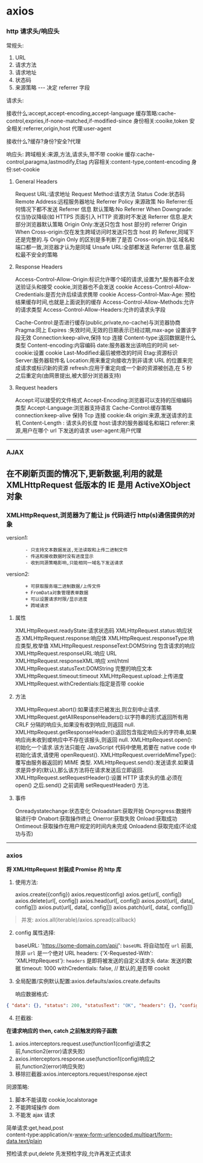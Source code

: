 # axios

### http 请求头/响应头

常规头:

1. URL
2. 请求方法
3. 请求地址
4. 状态码
5. 来源策略 --- 决定 referrer 字段

请求头:

接收什么:accept,accept-encoding,accept-language
缓存策略:cache-control,expries,if-none-matched,if-modified-since
身份相关:cooike,token
安全相关:referrer,origin,host
代理:user-agent

接收什么?缓存?身份?安全?代理

响应头:
跨域相关:来源,方法,请求头,带不带 cookie
缓存:cache-control,paragma,lastmodify,Etag
内容相关:content-type,content-encoding
身份:set-cookie

1. General Headers

   Request URL:请求地址
   Request Method:请求方法
   Status Code:状态码
   Remote Address:远程服务器地址
   Referrer Policy 来源政策
   No Referrer:任何情况下都不发送 Referrer 信息
   默认策略:No Referrer When Downgrade:仅当协议降级(如 HTTPS 页面引入 HTTP 资源)时不发送 Referrer 信息.是大部分浏览器默认策略
   Origin Only:发送只包含 host 部分的 referrer
   Origin When Cross-origin:仅在发生跨域访问时发送只包含 host 的 Referer,同域下还是完整的.与 Origin Only 的区别是多判断了是否 Cross-origin.协议.域名和端口都一致,浏览器才认为是同域
   Unsafe URL:全部都发送 Referrer 信息.最宽松最不安全的策略

2. Response Headers

   Access-Control-Allow-Origin:标识允许哪个域的请求,设置为\*,服务器不会发送验证头和接受 cookie,浏览器也不会发送 cookie
   Access-Control-Allow-Credentials:是否允许后续请求携带 cookie
   Access-Control-Max-Age: 预检结果缓存时间,也就是上面说到的缓存
   Access-Control-Allow-Methods:允许的请求类型
   Access-Control-Allow-Headers:允许的请求头字段

   Cache-Control:是否进行缓存(public,private,no-cache)与浏览器协商
   Pragma:同上
   Expires :失效时间,无效的日期表示已经过期,max-age 设置该字段无效
   Connection:keep-alive,保持 tcp 连接
   Content-type:返回数据是什么类型
   Content-encoding:内容编码
   date:服务器发出该响应的时间
   set-cookie:设置 cookie
   Last-Modified:最后被修改的时间
   Etag:资源标识
   Server:服务器软件名
   Location:用来重定向接收方到非请求 URL 的位置来完成请求或标识新的资源
   refresh:应用于重定向或一个新的资源被创造,在 5 秒之后重定向(由网景提出,被大部分浏览器支持)

3. Request headers

   Accept:可以接受的文件格式
   Accept-Encoding:浏览器可以支持的压缩编码类型
   Accept-Language:浏览器支持语言
   Cache-Control:缓存策略
   connection:keep-alive 保持 Tcp 连接
   cookie:4k
   origin:来源,发送请求的主机
   Content-Length : 请求头的长度
   host:请求的服务器域名和端口
   referer:来源,用户在哪个 url 下发送的请求
   user-agent:用户代理

---

### AJAX

## **在不刷新页面的情况下,更新数据,利用的就是 XMLHttpRequest 低版本的 IE 是用 ActiveXObject 对象**

### XMLHttpRequest,浏览器为了能让 js 代码进行 http(s)通信提供的对象

version1:

           - 只支持文本数据发送,无法读取和上传二进制文件
           - 传送和接收数据时没有进度显示
           - 收到同源策略影响,只能相同一域名下发送请求

version2:

           + 可获取服务端二进制数据/上传文件
           + FromData对象管理表单数据
           + 可以设置请求时限/显示进度
           + 跨域请求

1. 属性

   XMLHttpRequest.readyState:请求状态码
   XMLHttpRequest.status:响应状态
   XMLHttpRequest.response:响应体
   XMLHttpRequest.responseType:响应类型,枚举值
   XMLHttpRequest.responseText:DOMString 包含请求的响应  
    XMLHttpRequest.responseURL:响应 URL
   XMLHttpRequest.responseXML:响应 xml/html
   XMLHttpRequest.statusText:DOMString 完整的响应文本
   XMLHttpRequest.timeout:timeout
   XMLHttpRequest.upload:上传进度
   XMLHttpRequest.withCredentials:指定是否带 cookie

2. 方法

   XMLHttpRequest.abort():如果请求已被发出,则立刻中止请求.
   XMLHttpRequest.getAllResponseHeaders():以字符串的形式返回所有用 CRLF 分隔的响应头,如果没有收到响应,则返回 null.
   XMLHttpRequest.getResponseHeader():返回包含指定响应头的字符串,如果响应尚未收到或响应中不存在该报头,则返回 null.
   XMLHttpRequest.open():初始化一个请求.该方法只能在 JavaScript 代码中使用,若要在 native code 中初始化请求,请使用 openRequest().
   XMLHttpRequest.overrideMimeType():覆写由服务器返回的 MIME 类型.
   XMLHttpRequest.send():发送请求.如果请求是异步的(默认),那么该方法将在请求发送后立即返回.
   XMLHttpRequest.setRequestHeader():设置 HTTP 请求头的值.必须在 open() 之后.send() 之前调用 setRequestHeader() 方法.

3. 事件

   Onreadystatechange:状态变化
   Onloadstart:获取开始
   Onprogress:数据传输进行中
   Onabort:获取操作终止
   Onerror:获取失败
   Onload:获取成功
   Ontimeout:获取操作在用户规定的时间内未完成
   Onloadend:获取完成(不论成功与否)

---

### axios

**将 XMLHttpRequest 封装成 Promise 的 http 库**

1. 使用方法:

   axios.create({config})
   axios.request(config)
   axios.get(url[, config])
   axios.delete(url[, config])
   axios.head(url[, config])
   axios.post(url[, data[, config]])
   axios.put(url[, data[, config]])
   axios.patch(url[, data[, config]])

> 并发: axios.all(iterable)/axios.spread(callback)

2. config 属性选择:

   baseURL: 'https://some-domain.com/api/': `baseURL` 将自动加在 `url` 前面,除非 `url` 是一个绝对 URL
   headers: {'X-Requested-With': 'XMLHttpRequest'}: `headers` 是即将被发送的自定义请求头
   data: 发送的数据
   timeout: 1000
   withCredentials: false, // 默认的,是否带 cookit

3. 全局配置/实例默认配置:axios.defaults/axios.create.defaults

   响应数据格式:

```json
{ "data": {}, "status": 200, "statusText": "OK", "headers": {}, "config": {} }
```

4. 拦截器:

**在请求响应的 then, catch 之前触发的钩子函数**

1. axios.interceptors.request.use(function1(config)请求之前,function2(error)请求失败)
2. axios.interceptors.response.use(function1(config)响应之前,function2(error)响应失败)
3. 移除拦截器:axios.interceptors.request/response.eject

同源策略:

1. 脚本不能读取 cookie,localstorage
2. 不能跨域操作 dom
3. 不能发 ajax 请求

简单请求:get,head,post  
content-type:application/x-www-form-urlencoded.multipart/form-data.text/plain

预检请求:put,delete
先发预检字段,允许再发正式请求
